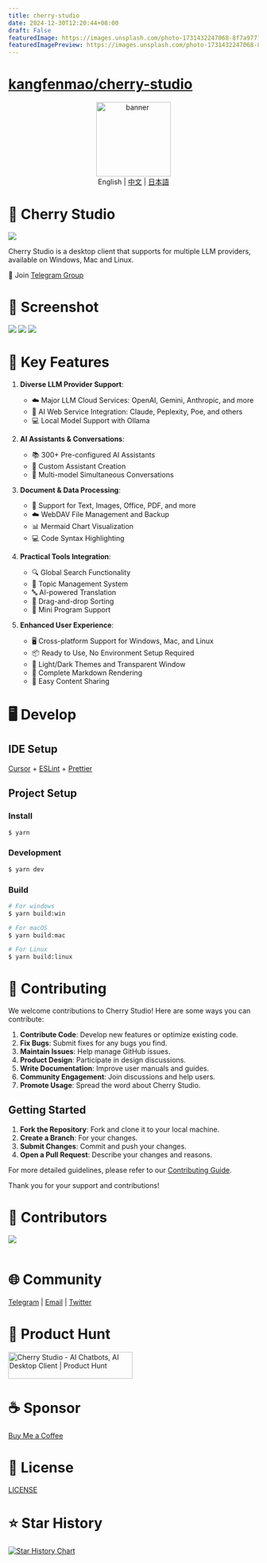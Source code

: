 ```yaml
---
title: cherry-studio
date: 2024-12-30T12:20:44+08:00
draft: False
featuredImage: https://images.unsplash.com/photo-1731432247068-8f7a97773aee?ixid=M3w0NjAwMjJ8MHwxfHJhbmRvbXx8fHx8fHx8fDE3MzU1MzIzNjV8&ixlib=rb-4.0.3
featuredImagePreview: https://images.unsplash.com/photo-1731432247068-8f7a97773aee?ixid=M3w0NjAwMjJ8MHwxfHJhbmRvbXx8fHx8fHx8fDE3MzU1MzIzNjV8&ixlib=rb-4.0.3
---
```


# [kangfenmao/cherry-studio](https://github.com/kangfenmao/cherry-studio)

<div align="center">
  <a href="https://github.com/kangfenmao/cherry-studio/releases">
    <img src="https://github.com/kangfenmao/cherry-studio/blob/main/build/icon.png?raw=true" width="150" height="150" alt="banner" />
  </a>
</div>
<div align="center">
  English | <a href="./docs/README.zh.md">中文</a> | <a href="./docs/README.ja.md">日本語</a>
</div>

# 🍒 Cherry Studio

![](https://github.com/user-attachments/assets/7b4f2f78-5cbe-4be8-9aec-f98d8405a505)

Cherry Studio is a desktop client that supports for multiple LLM providers, available on Windows, Mac and Linux.

👏 Join [Telegram Group](https://t.me/CherryStudioAI)

# 🌠 Screenshot

![](https://github.com/user-attachments/assets/28585d83-4bf0-4714-b561-8c7bf57cc600)
![](https://github.com/user-attachments/assets/8576863a-f632-4776-bc12-657eeced9da3)
![](https://github.com/user-attachments/assets/790790d7-b462-48dd-bde1-91c1697a4648)

# 🌟 Key Features

1. **Diverse LLM Provider Support**:

   - ☁️ Major LLM Cloud Services: OpenAI, Gemini, Anthropic, and more
   - 🔗 AI Web Service Integration: Claude, Peplexity, Poe, and others
   - 💻 Local Model Support with Ollama

2. **AI Assistants & Conversations**:

   - 📚 300+ Pre-configured AI Assistants
   - 🤖 Custom Assistant Creation
   - 💬 Multi-model Simultaneous Conversations

3. **Document & Data Processing**:

   - 📄 Support for Text, Images, Office, PDF, and more
   - ☁️ WebDAV File Management and Backup
   - 📊 Mermaid Chart Visualization
   - 💻 Code Syntax Highlighting

4. **Practical Tools Integration**:

   - 🔍 Global Search Functionality
   - 📝 Topic Management System
   - 🔤 AI-powered Translation
   - 🎯 Drag-and-drop Sorting
   - 🔌 Mini Program Support

5. **Enhanced User Experience**:
   - 🖥️ Cross-platform Support for Windows, Mac, and Linux
   - 📦 Ready to Use, No Environment Setup Required
   - 🎨 Light/Dark Themes and Transparent Window
   - 📝 Complete Markdown Rendering
   - 🤲 Easy Content Sharing

# 🖥️ Develop

## IDE Setup

[Cursor](https://www.cursor.com/) + [ESLint](https://marketplace.visualstudio.com/items?itemName=dbaeumer.vscode-eslint) + [Prettier](https://marketplace.visualstudio.com/items?itemName=esbenp.prettier-vscode)

## Project Setup

### Install

```bash
$ yarn
```

### Development

```bash
$ yarn dev
```

### Build

```bash
# For windows
$ yarn build:win

# For macOS
$ yarn build:mac

# For Linux
$ yarn build:linux
```

# 🤝 Contributing

We welcome contributions to Cherry Studio! Here are some ways you can contribute:

1. **Contribute Code**: Develop new features or optimize existing code.
2. **Fix Bugs**: Submit fixes for any bugs you find.
3. **Maintain Issues**: Help manage GitHub issues.
4. **Product Design**: Participate in design discussions.
5. **Write Documentation**: Improve user manuals and guides.
6. **Community Engagement**: Join discussions and help users.
7. **Promote Usage**: Spread the word about Cherry Studio.

## Getting Started

1. **Fork the Repository**: Fork and clone it to your local machine.
2. **Create a Branch**: For your changes.
3. **Submit Changes**: Commit and push your changes.
4. **Open a Pull Request**: Describe your changes and reasons.

For more detailed guidelines, please refer to our [Contributing Guide](./CONTRIBUTING.md).

Thank you for your support and contributions!

# 🚀 Contributors

<a href="https://github.com/kangfenmao/cherry-studio/graphs/contributors">
  <img src="https://contrib.rocks/image?repo=kangfenmao/cherry-studio" />
</a>
<br /><br />

# 🌐 Community

[Telegram](https://t.me/CherryStudioAI) | [Email](mailto:kangfenmao@gmail.com) | [Twitter](https://x.com/kangfenmao)

# 📣 Product Hunt

<a href="https://www.producthunt.com/posts/cherry-studio?embed=true&utm_source=badge-featured&utm_medium=badge&utm_souce=badge-cherry&#0045;studio" target="_blank"><img src="https://api.producthunt.com/widgets/embed-image/v1/featured.svg?post_id=496640&theme=light" alt="Cherry&#0032;Studio - AI&#0032;Chatbots&#0044;&#0032;AI&#0032;Desktop&#0032;Client | Product Hunt" style="width: 250px; height: 54px;" width="250" height="54" /></a>

# ☕ Sponsor

[Buy Me a Coffee](docs/sponsor.md)

# 📃 License

[LICENSE](./LICENSE)

# ⭐️ Star History

[![Star History Chart](https://api.star-history.com/svg?repos=kangfenmao/cherry-studio&type=Timeline)](https://star-history.com/#kangfenmao/cherry-studio&Timeline)
